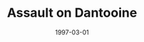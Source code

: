 ---
mission_id: dantooin
editorsChoice:
title: "Assault on Dantooine"
authors: 
    - "Alex Conrad"
date: 1997-03-01
filename: "dantooin.zip"
description: "Alliance Intelligence agents have found evidence of Imperial activity on the Dantooine, a remote planet far from the centers of civilization.  This outpost was previously thought deserted by the Imperials after Palpatine died.  Deeper intelligence surveillance scans reveal that the master bounty hunter himself, Boba Fett is personally overseeing this operation for Warlord Zinj.  You will be inserted on the world on an unmarked Correllian stock freighter YT-1300, posing as a cargo deliverer.  Your mission, should you decide to accept it, is to find out what is going on down there and destroy the outpost by planting a sequencer charge that will detonate after you have left the planet."
cover:
levelReplaced:	SECBASE
difficulty: no
bm:	yes
fme: yes
wax: yes
three_do: yes
voc: yes
gmd: no
vue: no
lfd: no
base: "New level from scratch" 
editors: "Dark Forge 0.993 - 1.0.1, INFEdit 0.11"

---